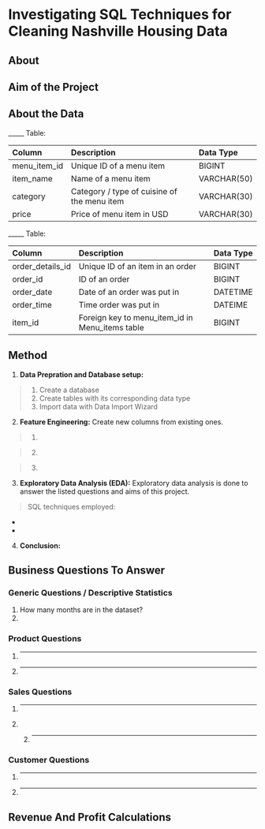 #  Investigating SQL Techniques for Cleaning Nashville Housing Data 

## About

## Aim of the Project

## About the Data

_____ Table:   

| Column                  | Description                             | Data Type      |
| :---------------------- | :-------------------------------------- | :------------- |
| menu_item_id            | Unique ID of a menu item                | BIGINT         |
| item_name               | Name of a menu item                     | VARCHAR(50)    |
| category                | Category / type of cuisine of the menu item| VARCHAR(30) |
| price                   | Price of menu item in USD               | VARCHAR(30)    |


_____ Table:   

| Column                  | Description                             | Data Type      |
| :---------------------- | :-------------------------------------- | :------------- |
| order_details_id        | Unique ID of an item in an order        | BIGINT         |
| order_id                | ID of an order                          | BIGINT     |
| order_date              | Date of an order was put in             | DATETIME    |
| order_time              | Time order was put in                   | DATEIME    |
| item_id                 | Foreign key to menu_item_id in Menu_items table | BIGINT  |

## Method

1. **Data Prepration and Database setup:**   
> 1. Create a database
> 2. Create tables with its corresponding data type
> 3. Import data with Data Import Wizard

2. **Feature Engineering:** Create new columns from existing ones. 

> 1.  

> 2.  

> 3.  

3. **Exploratory Data Analysis (EDA):** Exploratory data analysis is done to answer the listed questions and aims of this project.
> SQL techniques employed:
 - 
 - 

4. **Conclusion:**

## Business Questions To Answer

### Generic Questions / Descriptive Statistics

1. How many months are in the dataset?
2.  

### Product Questions

1. ----
2. ----

### Sales Questions

1. ----
2. 2. ---

### Customer Questions

1. ----
2. ----


## Revenue And Profit Calculations
